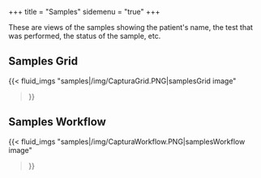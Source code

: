 +++
title = "Samples"
sidemenu = "true"
+++

These are views of the samples showing the patient's name, the test that was performed, the status of the sample, etc.


## Samples Grid

{{< fluid_imgs
  "samples|/img/CapturaGrid.PNG|samplesGrid image"
>}}

## Samples Workflow

{{< fluid_imgs
  "samples|/img/CapturaWorkflow.PNG|samplesWorkflow image"
>}}

